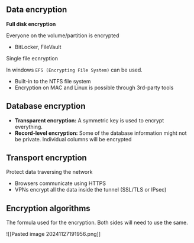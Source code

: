 
## Data encryption

**Full disk encryption**

Everyone on the volume/partition is encrypted
- BitLocker, FileVault

Single file ecnryption

In windows `EFS (Encrypting File System)` can be used.
- Built-in to the NTFS file system
- Encryption on MAC and Linux is possible through 3rd-party tools

## Database encryption

- **Transparent encryption:** A symmetric key is used to encrypt everything.
- **Record-level encryption:** Some of the database information might not be private. Individual columns will be encrypted

## Transport encryption

Protect data traversing the network
- Browsers communicate using HTTPS
- VPNs encrypt all the data inside the tunnel (SSL/TLS or IPsec)

## Encryption algorithms

The formula used for the encryption. Both sides will need to use the same.

![[Pasted image 20241127191956.png]]

